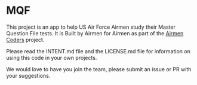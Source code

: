# MQF
This project is an app to help US Air Force Airmen study their Master Question File tests. It is Built by Airmen for Airmen as part of the [Airmen Coders](https://airmencoders.us) project.

Please read the INTENT.md file and the LICENSE.md file for information on using this code in your own projects.

We would love to have you join the team, please submit an issue or PR with your suggestions. 
